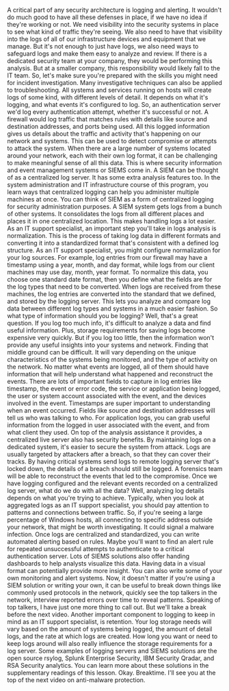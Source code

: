 A critical part of any security architecture is logging and alerting. It wouldn't do much good to have all these defenses in place, if we have no idea if they're working or not. We need visibility into the security systems in place to see what kind of traffic they're seeing. We also need to have that visibility into the logs of all of our infrastructure devices and equipment that we manage. But it's not enough to just have logs, we also need ways to safeguard logs and make them easy to analyze and review. If there is a dedicated security team at your company, they would be performing this analysis. But at a smaller company, this responsibility would likely fall to the IT team. So, let's make sure you're prepared with the skills you might need for incident investigation. Many investigative techniques can also be applied to troubleshooting. All systems and services running on hosts will create logs of some kind, with different levels of detail. It depends on what it's logging, and what events it's configured to log. So, an authentication server we'd log every authentication attempt, whether it's successful or not. A firewall would log traffic that matches rules with details like source and destination addresses, and ports being used. All this logged information gives us details about the traffic and activity that's happening on our network and systems. This can be used to detect compromise or attempts to attack the system. When there are a large number of systems located around your network, each with their own log format, it can be challenging to make meaningful sense of all this data. This is where security information and event management systems or SIEMS come in. A SIEM can be thought of as a centralized log server. It has some extra analysis features too. In the system administration and IT infrastructure course of this program, you learn ways that centralized logging can help you administer multiple machines at once. You can think of SIEM as a form of centralized logging for security administration purposes. A SIEM system gets logs from a bunch of other systems. It consolidates the logs from all different places and places it in one centralized location. This makes handling logs a lot easier. As an IT support specialist, an important step you'll take in logs analysis is normalization. This is the process of taking log data in different formats and converting it into a standardized format that's consistent with a defined log structure. As an IT support specialist, you might configure normalization for your log sources. For example, log entries from our firewall may have a timestamp using a year, month, and day format, while logs from our client machines may use day, month, year format. To normalize this data, you choose one standard date format, then you define what the fields are for the log types that need to be converted. When logs are received from these machines, the log entries are converted into the standard that we defined, and stored by the logging server. This lets you analyze and compare log data between different log types and systems in a much easier fashion. So what type of information should you be logging? Well, that's a great question. If you log too much info, it's difficult to analyze a data and find useful information. Plus, storage requirements for saving logs become expensive very quickly. But if you log too little, then the information won't provide any useful insights into your systems and network. Finding that middle ground can be difficult. It will vary depending on the unique characteristics of the systems being monitored, and the type of activity on the network. No matter what events are logged, all of them should have information that will help understand what happened and reconstruct the events. There are lots of important fields to capture in log entries like timestamp, the event or error code, the service or application being logged, the user or system account associated with the event, and the devices involved in the event. Timestamps are super important to understanding when an event occurred. Fields like source and destination addresses will tell us who was talking to who. For application logs, you can grab useful information from the logged in user associated with the event, and from what client they used. On top of the analysis assistance it provides, a centralized live server also has security benefits. By maintaining logs on a dedicated system, it's easier to secure the system from attack. Logs are usually targeted by attackers after a breach, so that they can cover their tracks. By having critical systems send logs to remote logging server that's locked down, the details of a breach should still be logged. A forensics team will be able to reconstruct the events that led to the compromise. Once we have logging configured and the relevant events recorded on a centralized log server, what do we do with all the data? Well, analyzing log details depends on what you're trying to achieve. Typically, when you look at aggregated logs as an IT support specialist, you should pay attention to patterns and connections between traffic. So, if you're seeing a large percentage of Windows hosts, all connecting to specific address outside your network, that might be worth investigating. It could signal a malware infection. Once logs are centralized and standardized, you can write automated alerting based on rules. Maybe you'll want to find an alert rule for repeated unsuccessful attempts to authenticate to a critical authentication server. Lots of SIEMS solutions also offer handing dashboards to help analysts visualize this data. Having data in a visual format can potentially provide more insight. You can also write some of your own monitoring and alert systems. Now, it doesn't matter if you're using a SIEM solution or writing your own, it can be useful to break down things like commonly used protocols in the network, quickly see the top talkers in the network, interview reported errors over time to reveal patterns. Speaking of top talkers, I have just one more thing to call out. But we'll take a break before the next video. Another important component to logging to keep in mind as an IT support specialist, is retention. Your log storage needs will vary based on the amount of systems being logged, the amount of detail logs, and the rate at which logs are created. How long you want or need to keep logs around will also really influence the storage requirements for a log server. Some examples of logging servers and SIEMS solutions are the open source rsylog, Splunk Enterprise Security, IBM Security Qradar, and RSA Security analytics. You can learn more about these solutions in the supplementary readings of this lesson. Okay. Breaktime. I'll see you at the top of the next video on anti-malware protection.
